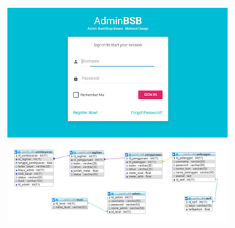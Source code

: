 ![Alt Text](https://github.com/nurfahmisidiq/PPOB_UKK/blob/master/login.JPG)
![Alt Text](https://github.com/nurfahmisidiq/PPOB_UKK/blob/master/desainer.JPG)
